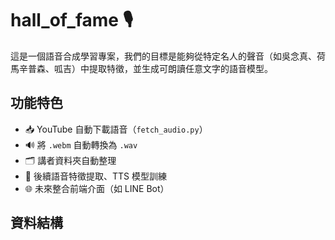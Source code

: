# hall_of_fame 🎙️

這是一個語音合成學習專案，我們的目標是能夠從特定名人的聲音（如吳念真、荷馬辛普森、呱吉）中提取特徵，並生成可朗讀任意文字的語音模型。

## 功能特色
- 📥 YouTube 自動下載語音（`fetch_audio.py`）
- 🔊 將 `.webm` 自動轉換為 `.wav`
- 🗂️ 講者資料夾自動整理
- 🧠 後續語音特徵提取、TTS 模型訓練
- 🌐 未來整合前端介面（如 LINE Bot）

## 資料結構